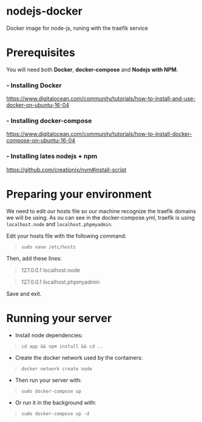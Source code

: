 # nodejs-docker
Docker image for node-js, runing with the traefik service

# Prerequisites
You will need both **Docker**, **docker-compose** and **Nodejs with NPM**.

### - Installing Docker
https://www.digitalocean.com/community/tutorials/how-to-install-and-use-docker-on-ubuntu-16-04

### - Installing docker-compose
https://www.digitalocean.com/community/tutorials/how-to-install-docker-compose-on-ubuntu-16-04

### - Installing lates nodejs + npm
https://github.com/creationix/nvm#install-script

# Preparing your environment

We need to edit our hosts file so our machine recognize the traefik domains we will be using.
As ou can see in the docker-compose.yml, traefik is using ```localhost.node``` and ```localhost.phpmyadmin```.

Edit your hosts file with the following command:
> ```sudo nano /etc/hosts```

Then, add these lines:
> 127.0.0.1 localhost.node

> 127.0.0.1 localhost.phpmyadmin

Save and exit.

# Running your server

- Install node dependencies:
> ```cd app && npm install && cd ..```

- Create the docker network used by the containers:
> ```docker network create node```

- Then run your server with:
> ```sudo docker-compose up```

- Or run it in the background with:
> ```sudo docker-compose up -d```
